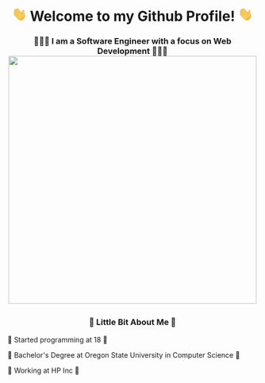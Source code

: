 <h1 align="center"><img src="https://raw.githubusercontent.com/ABSphreak/ABSphreak/master/gifs/Hi.gif" width="30px" /> Welcome to my Github Profile! <img src="https://raw.githubusercontent.com/ABSphreak/ABSphreak/master/gifs/Hi.gif" width="30px" /></h1>

<h3 align="center">🧑🏻‍💻 I am a Software Engineer with a focus on Web Development 🧑🏻‍💻 
<img src="https://user-images.githubusercontent.com/74038190/219923809-b86dc415-a0c2-4a38-bc88-ad6cf06395a8.gif" height="500px" width="500px"/> 
</h3>

<h3 align="center">🫣 Little Bit About Me 🫣</h3>

<p>🤖 Started programming at 18 🤖</p>
<p>🦫 Bachelor's Degree at Oregon State University in Computer Science 🦫</p>
<p>💼 Working at HP Inc 💼</p>
